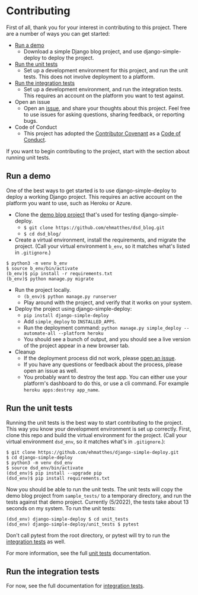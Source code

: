 Contributing
===

First of all, thank you for your interest in contributing to this project. There are a number of ways you can get started:
- [Run a demo](#run-a-demo)
  - Download a simple Django blog project, and use django-simple-deploy to deploy the project.
- [Run the unit tests](#run-the-unit-tests)
  - Set up a development environment for this project, and run the unit tests. This does not involve deployment to a platform.
- [Run the integration tests](#run-the-integration-tests)
  - Set up a development environment, and run the integration tests. This requires an account on the platform you want to test against.    
- Open an issue
  - Open an [issue](https://github.com/ehmatthes/django-simple-deploy/issues), and share your thoughts about this project. Feel free to use issues for asking questions, sharing feedback, or reporting bugs.
- Code of Conduct
  - This project has adopted the [Contributor Covenant](https://www.contributor-covenant.org/version/2/1/code_of_conduct/) as a [Code of Conduct](code_of_conduct.md).

If you want to begin contributing to the project, start with the section about running unit tests.

Run a demo
--

One of the best ways to get started is to use django-simple-deploy to deploy a working Django project. This requires an active account on the platform you want to use, such as Heroku or Azure.

- Clone the [demo blog project](https://github.com/ehmatthes/dsd_blog) that's used for testing django-simple-deploy.
  - `$ git clone https://github.com/ehmatthes/dsd_blog.git`
  - `$ cd dsd_blog/`
- Create a virtual environment, install the requirements, and migrate the project. (Call your virtual environment `b_env`, so it matches what's listed in `.gitignore`.)
```
$ python3 -m venv b_env
$ source b_env/bin/activate
(b_env)$ pip install -r requirements.txt
(b_env)$ python manage.py migrate
```
- Run the project locally.
  - `(b_env)$ python manage.py runserver`
  - Play around with the project, and verify that it works on your system.
- Deploy the project using django-simple-deploy:
  - `pip install django-simple-deploy`
  - Add `simple_deploy` to `INSTALLED_APPS`.
  - Run the deployment command: `python manage.py simple_deploy --automate-all --platform heroku`
  - You should see a bunch of output, and you should see a live version of the project appear in a new browser tab.
- Cleanup
  - If the deployment process did not work, please [open an issue](https://github.com/ehmatthes/django-simple-deploy/issues).
  - If you have any questions or feedback about the process, please open an issue as well.
  - You probably want to destroy the test app. You can either use your platform's dashboard to do this, or use a cli command. For example `heroku apps:destroy app_name`.

Run the unit tests
---

Running the unit tests is the best way to start contributing to the project. This way you know your development environment is set up correctly. First, clone this repo and build the virtual environment for the project. (Call your virtual environment `dsd_env`, so it matches what's in `.gitignore`.):
```
$ git clone https://github.com/ehmatthes/django-simple-deploy.git
$ cd django-simple-deploy
$ python3 -m venv dsd_env
$ source dsd_env/bin/activate
(dsd_env)$ pip install --upgrade pip
(dsd_env)$ pip install requirements.txt
```

Now you should be able to run the unit tests. The unit tests will copy the demo blog project from `sample_tests/` to a temporary directory, and run the tests against that demo project. Currently (5/2022), the tests take about 13 seconds on my system. To run the unit tests:

```
(dsd_env) django-simple-deploy $ cd unit_tests
(dsd_env) django-simple-deploy/unit_tests $ pytest
```

Don't call pytest from the root directory, or pytest will try to run the [integration tests](integration_tests.md) as well.

For more information, see the full [unit tests](unit_tests.md) documentation.

Run the integration tests
---

For now, see the full documentation for [integration tests](integration_tests.md).
